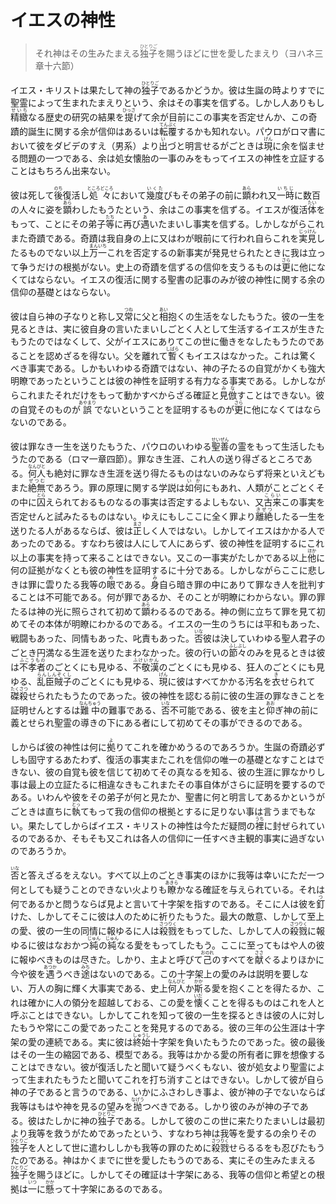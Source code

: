 # イエスの神性

<article>
<section>
<blockquote>
それ神はその生みたまえる<ruby><rb>独子</rb><rp>（</rp><rt>ひとりご</rt><rp>）</rp></ruby>を賜うほどに世を愛したまえり（ヨハネ三章十六節）
</blockquote>

<p class="paragraph">イエス・キリストは果たして神の<ruby><rb>独子</rb><rp>（</rp><rt>ひとりご</rt><rp>）</rp></ruby>であるかどうか。彼は生誕の時よりすでに聖霊によって生まれたまえりという、余はその事実を信ずる。しかし人ありもし<ruby><rb>精緻</rb><rp>（</rp><rt>せいち</rt><rp>）</rp></ruby>なる歴史の研究の結果を<ruby><rb>提</rb><rp>（</rp><rt>ひっさ</rt><rp>）</rp></ruby>げて余が目前にこの事実を否定せんか、この奇蹟的誕生に関する余が信仰はあるいは<ruby><rb>転覆</rb><rp>（</rp><rt>てんぷく</rt><rp>）</rp></ruby>するかも知れない。パウロがロマ書において彼をダビデのすえ（男系）より<ruby><rb>出</rb><rp>（</rp><rt>い</rt><rp>）</rp></ruby>づと明言せるがごときは<ruby><rb>現</rb><rp>（</rp><rt>げん</rt><rp>）</rp></ruby>に余を悩ませる問題の一つである、余は処女懐胎の一事のみをもってイエスの神性を立証することはもちろん出来ない。</p>

<p class="paragraph">彼は死して<ruby><rb>後</rb><rp>（</rp><rt>のち</rt><rp>）</rp></ruby>復活し<ruby><rb>処々</rb><rp>（</rp><rt>ところどころ</rt><rp>）</rp></ruby>において<ruby><rb>幾度</rb><rp>（</rp><rt>いくた</rt><rp>）</rp></ruby>びもその弟子の前に<ruby><rb>顕</rb><rp>（</rp><rt>あら</rt><rp>）</rp></ruby>われ又<ruby><rb>一時</rb><rp>（</rp><rt>いちじ</rt><rp>）</rp></ruby>に数百の人々に姿を<ruby><rb>顕</rb><rp>（</rp><rt>あら</rt><rp>）</rp></ruby>わしたもうたという、余はこの事実を信ずる。イエスが復活<ruby><rb>体</rb><rp>（</rp><rt>たい</rt><rp>）</rp></ruby>をもって、ことにその弟子<ruby><rb>等</rb><rp>（</rp><rt>たち</rt><rp>）</rp></ruby>に再び<ruby><rb>遇</rb><rp>（</rp><rt>あ</rt><rp>）</rp></ruby>いたまいし事実を信ずる。しかしながらこれまた奇蹟である。奇蹟は我自身の上に又はわが眼前にて行われ自らこれを<ruby><rb>実見</rb><rp>（</rp><rt>じっけん</rt><rp>）</rp></ruby>したるものでない以上<ruby><rb>万一</rb><rp>（</rp><rt>まんいち</rt><rp>）</rp></ruby>これを否定するの新事実が発見せられたときに我は立って争うだけの根拠がない。史上の奇蹟を信ずるの信仰を支うるものは<ruby><rb>更</rb><rp>（</rp><rt>さら</rt><rp>）</rp></ruby>に他になくてはならない。イエスの復活に関する聖書の記事のみが彼の神性に関する余の信仰の基礎とはならない。</p>

<p class="paragraph">彼は自ら神の子なりと称し又<ruby><rb>常</rb><rp>（</rp><rt>つね</rt><rp>）</rp></ruby>に父と<ruby><rb>相</rb><rp>（</rp><rt>あい</rt><rp>）</rp></ruby>抱くの生活をなしたもうた。彼の一生を見るときは、実に彼自身の言いたまいしごとく人として生活するイエスが生きたもうたのではなくして、父がイエスにありてこの世に働きをなしたもうたのであることを認めざるを得ない。父を離れて<ruby><rb>暫</rb><rp>（</rp><rt>しばら</rt><rp>）</rp></ruby>くもイエスはなかった。これは驚くべき事実である。しかもいわゆる奇蹟ではない、神の子たるの自覚がかくも強大明瞭であったということは彼の神性を証明する有力なる事実である。しかしながらこれまたそれだけをもって動かすべからざる確証と<ruby><rb>見倣</rb><rp>（</rp><rt>みな</rt><rp>）</rp></ruby>すことはできない。彼の自覚そのものが<ruby><rb>誤</rb><rp>（</rp><rt>あやまり</rt><rp>）</rp></ruby>でないということを証明するものが<ruby><rb>更</rb><rp>（</rp><rt>さら</rt><rp>）</rp></ruby>に他になくてはならないのである。</p>

<p class="paragraph">彼は罪なき一生を送りたもうた、パウロのいわゆる<ruby><rb>聖善</rb><rp>（</rp><rt>せいぜん</rt><rp>）</rp></ruby>の霊をもって生活したもうたのである（ロマ一章四節）。罪なき生涯、これ人の送り得ざるところである。<ruby><rb>何人</rb><rp>（</rp><rt>なんびと</rt><rp>）</rp></ruby>も絶対に罪なき生涯を送り得たるものはないのみならず将来といえどもまた<ruby><rb>絶無</rb><rp>（</rp><rt>ぜつむ</rt><rp>）</rp></ruby>であろう。罪の原理に関する学説は<ruby><rb>如何</rb><rp>（</rp><rt>いか</rt><rp>）</rp></ruby>にもあれ、人類がことごとくその中に<ruby><rb>囚</rb><rp>（</rp><rt>とら</rt><rp>）</rp></ruby>えられておるものなるの事実は否定するよしもない、又<ruby><rb>古来</rb><rp>（</rp><rt>こらい</rt><rp>）</rp></ruby>この事実を否定せんと試みたるものはない。ゆえにもしここに全く罪より<ruby><rb>離絶</rb><rp>（</rp><rt>きぜつ</rt><rp>）</rp></ruby>したる一生を送りたる人があるならば、彼は<ruby><rb>正</rb><rp>（</rp><rt>まさ</rt><rp>）</rp></ruby>しく人ではない。しかしてイエスはかかる人であったのである。すなわち彼は人にして人にあらず、彼の神性を証明するにこれ以上の事実を持って来ることはできない。又この一事実がたしかである以上<ruby><rb>他</rb><rp>（</rp><rt>ほか</rt><rp>）</rp></ruby>に何の証拠がなくとも彼の神性を証明するに十分である。しかしながらここに悲しきは罪に雲りたる我等の<ruby><rb>眼</rb><rp>（</rp><rt>め</rt><rp>）</rp></ruby>である。<ruby><rb>身</rb><rp>（</rp><rt>み</rt><rp>）</rp></ruby>自ら暗き罪の中にありて罪なき人を批判することは不可能である。何が罪であるか、そのことが明瞭にわからない。罪の罪たるは神の光に照らされて初めて<ruby><rb>顕</rb><rp>（</rp><rt>あら</rt><rp>）</rp></ruby>わるるのである。神の側に立ちて罪を見て初めてその本体が明瞭にわかるのである。イエスの一生のうちには平和もあった、戦闘もあった、同情もあった、叱責もあった。<ruby><rb>否</rb><rp>（</rp><rt>いな</rt><rp>）</rp></ruby>彼は決していわゆる聖人君子のごとき円満なる生涯を送りたまわなかった。彼の行いの<ruby><rb>節々</rb><rp>（</rp><rt>ふしぶし</rt><rp>）</rp></ruby>のみを見るときは彼は<ruby><rb>不孝者</rb><rp>（</rp><rt>ふこうもの</rt><rp>）</rp></ruby>のごとくにも見ゆる、<ruby><rb>不敬漢</rb><rp>（</rp><rt>ふけいかん</rt><rp>）</rp></ruby>のごとくにも見ゆる、狂人のごとくにも見ゆる、<ruby><rb>乱臣賊子</rb><rp>（</rp><rt>らんしんぞくし</rt><rp>）</rp></ruby>のごとくにも見ゆる、<ruby><rb>現</rb><rp>（</rp><rt>げん</rt><rp>）</rp></ruby>に彼はすべてかかる汚名を<ruby><rb>衣</rb><rp>（</rp><rt>き</rt><rp>）</rp></ruby>せられて<ruby><rb>磔殺</rb><rp>（</rp><rt>たくさつ</rt><rp>）</rp></ruby>せられたもうたのであった。彼の神性を認むる前に彼の生涯の罪なきことを証明せんとするは<ruby><rb>難中</rb><rp>（</rp><rt>なんちゅう</rt><rp>）</rp></ruby>の難事である、<ruby><rb>否</rb><rp>（</rp><rt>いな</rt><rp>）</rp></ruby>不可能である、彼を主と<ruby><rb>仰</rb><rp>（</rp><rt>あお</rt><rp>）</rp></ruby>ぎ神の前に義とせられ聖霊の導きの下にある者にして初めてその事ができるのである。</p>

<p class="paragraph">しからば彼の神性は何に<ruby><rb>拠</rb><rp>（</rp><rt>よ</rt><rp>）</rp></ruby>りてこれを確かめうるのであろうか。生誕の奇蹟必ずしも固守するあたわず、復活の事実またこれを信仰の唯一の基礎となすことはできない、彼の自覚も彼を信じて初めてその真なるを知る、彼の生涯に罪なかりし事は最上の立証たるに相違なきもこれまたその事自体がさらに証明を要するのである。いわんや彼をその弟子が何と見たか、聖書に何と明言してあるかというがごときは直ちに<ruby><rb>執</rb><rp>（</rp><rt>とっ</rt><rp>）</rp></ruby>てもって我の信仰の根拠とするに足りない事は言うまでもない。果たしてしからばイエス・キリストの神性は今ただ疑問の<ruby><rb>裡</rb><rp>（</rp><rt>うち</rt><rp>）</rp></ruby>に封ぜられているのであるか、そもそも又これは各人の信仰に一任すべき主観的事実に過ぎないのであろうか。</p>

<p class="paragraph"><ruby><rb>否</rb><rp>（</rp><rt>いな</rt><rp>）</rp></ruby>と答えざるをえない。すべて以上のごとき事実のほかに我等は幸いにただ一つ何としても疑うことのできない火よりも<ruby><rb>瞭</rb><rp>（</rp><rt>あきら</rt><rp>）</rp></ruby>かなる確証を与えられている。それは何であるかと問うならば見よと言いて十字架を指すのである。そこに人は彼を<ruby><rb>釘</rb><rp>（</rp><rt>つ</rt><rp>）</rp></ruby>けた、しかしてそこに彼は人のために祈りたもうた。最大の敵意、しかして至上の愛、彼の一生の同情に報ゆるに人は<ruby><rb>殺戮</rb><rp>（</rp><rt>さつりく</rt><rp>）</rp></ruby>をもってした、しかして人の<ruby><rb>殺戮</rb><rp>（</rp><rt>さつりく</rt><rp>）</rp></ruby>に報ゆるに彼はなおかつ<ruby><rb>純</rb><rp>（</rp><rt>じゅん</rt><rp>）</rp></ruby>の<ruby><rb>純</rb><rp>（</rp><rt>じゅん</rt><rp>）</rp></ruby>なる愛をもってしたもう。ここに至ってもはや人の彼に報ゆべきものは尽きた。しかり、主よと呼びて<ruby><rb>己</rb><rp>（</rp><rt>おのれ</rt><rp>）</rp></ruby>のすべてを<ruby><rb>献</rb><rp>（</rp><rt>ささ</rt><rp>）</rp></ruby>ぐるよりほかに今や彼を<ruby><rb>遇</rb><rp>（</rp><rt>あつか</rt><rp>）</rp></ruby>うべき<ruby><rb>途</rb><rp>（</rp><rt>みち</rt><rp>）</rp></ruby>はないのである。この十字架上の愛のみは説明を要しない、万人の胸に輝く大事実である、史上<ruby><rb>何人</rb><rp>（</rp><rt>なんびと</rt><rp>）</rp></ruby>か<ruby><rb>斯</rb><rp>（</rp><rt>かか</rt><rp>）</rp></ruby>る愛を抱くことを得たるか、これは確かに人の領分を超越しておる、この愛を<ruby><rb>懐</rb><rp>（</rp><rt>いだ</rt><rp>）</rp></ruby>くことを得るものはこれを人と呼ぶことはできない。しかしてこれを知って彼の一生を探るときは彼の人に対したもうや常にこの愛であったことを発見するのである。彼の三年の公生涯は十字架の愛の連続である。実に彼は<ruby><rb>終始</rb><rp>（</rp><rt>しゅうし</rt><rp>）</rp></ruby>十字架を負いたもうたのであった。彼の最後はその一生の縮図である、模型である。我等はかかる愛の所有者に罪を想像することはできない。彼が復活したと聞いて疑うべくもない、彼が処女より聖霊によって生まれたもうたと聞いてこれを打ち消すことはできない。しかして彼が自ら神の子であると言うのである、いかにふさわしき事よ、彼が神の子でないならば我等はもはや神を見るの望みを<ruby><rb>抛</rb><rp>（</rp><rt>なげう</rt><rp>）</rp></ruby>つべきである。しかり彼のみが神の子である。彼はたしかに神の<ruby><rb>独子</rb><rp>（</rp><rt>ひとりご</rt><rp>）</rp></ruby>である。しかして彼のこの世に来たりたまいしは最初より我等を救うがためであったという、すなわち神は我等を愛するの余りその<ruby><rb>独子</rb><rp>（</rp><rt>ひとりご</rt><rp>）</rp></ruby>を人として世に遣わししかも我等の罪のために<ruby><rb>殺戮</rb><rp>（</rp><rt>さつりく</rt><rp>）</rp></ruby>せらるるをも忍びたもうたのである。神はかくまでに世を愛したもうのである、実にその生みたまえる<ruby><rb>独子</rb><rp>（</rp><rt>ひとりご</rt><rp>）</rp></ruby>を賜うほどに。しかしてその確証は十字架にある、我等の信仰と希望との根拠は<ruby><rb>一</rb><rp>（</rp><rt>いつ</rt><rp>）</rp></ruby>に<ruby><rb>懸</rb><rp>（</rp><rt>かか</rt><rp>）</rp></ruby>って十字架にあるのである。</p>
</section>
</article>